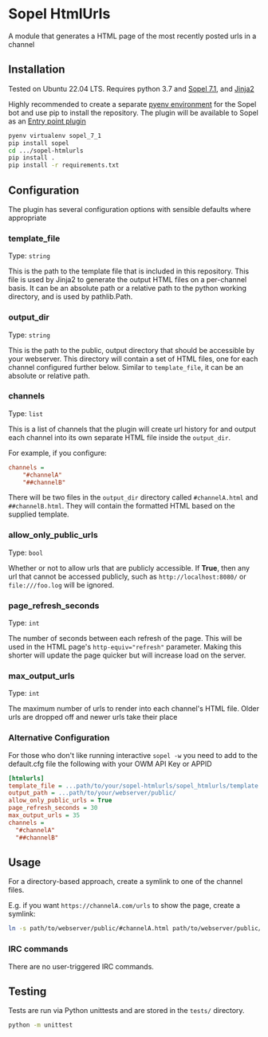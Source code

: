 # Sopel HtmlUrls

A module that generates a HTML page of the most recently posted urls in a channel

## Installation

Tested on Ubuntu 22.04 LTS. Requires python 3.7 and [Sopel 7.1](https://github.com/sopel-irc/sopel),
and [Jinja2](https://jinja.palletsprojects.com/en/3.1.x/)

Highly recommended to create a separate [pyenv environment](https://realpython.com/intro-to-pyenv/)
for the Sopel bot and use pip to install the repository. The plugin will be available to Sopel
as an [Entry point plugin](https://sopel.chat/docs/plugin.html#term-Entry-point-plugin)

```bash
pyenv virtualenv sopel_7_1
pip install sopel
cd .../sopel-htmlurls
pip install .
pip install -r requirements.txt
```

## Configuration

The plugin has several configuration options with sensible defaults where appropriate

### template_file

Type: `string`

This is the path to the template file that is included in this repository. This file is used by
Jinja2 to generate the output HTML files on a per-channel basis. It can be an absolute path or a
relative path to the python working directory, and is used by pathlib.Path.

### output_dir

Type: `string`

This is the path to the public, output directory that should be accessible by your webserver.
This directory will contain a set of HTML files, one for each channel configured further below.
Similar to ```template_file```, it can be an absolute or relative path.

### channels

Type: `list`

This is a list of channels that the plugin will create url history for and output each channel into
its own separate HTML file inside the ```output_dir```.

For example, if you configure:
```ini
channels =
    "#channelA"
    "##channelB"
```

There will be two files in the ```output_dir``` directory called ```#channelA.html``` and
```##channelB.html```. They will contain the formatted HTML based on the supplied template.


### allow_only_public_urls

Type: `bool`

Whether or not to allow urls that are publicly accessible. If **True**, then any url that cannot be
accessed publicly, such as ```http://localhost:8080/``` or ```file:///foo.log``` will be ignored.

### page_refresh_seconds

Type: `int`

The number of seconds between each refresh of the page. This will be used in the HTML page's
```http-equiv="refresh"``` parameter. Making this shorter will update the page quicker but will
increase load on the server.

### max_output_urls

Type: `int`

The maximum number of urls to render into each channel's HTML file. Older urls are dropped off and
newer urls take their place


### Alternative Configuration

For those who don't like running interactive `sopel -w` you need to add to the default.cfg file
the following with your OWM API Key or APPID

```ini
[htmlurls]
template_file = ...path/to/your/sopel-htmlurls/sopel_htmlurls/template.html
output_path = ...path/to/your/webserver/public/
allow_only_public_urls = True
page_refresh_seconds = 30
max_output_urls = 35
channels =
  "#channelA"
  "##channelB"
```

## Usage

For a directory-based approach, create a symlink to one of the channel files.

E.g. if you want ```https://channelA.com/urls``` to show the page, create a symlink:
```bash
ln -s path/to/webserver/public/#channelA.html path/to/webserver/public/index.html
```

### IRC commands

There are no user-triggered IRC commands.

## Testing

Tests are run via Python unittests and are stored in the `tests/` directory.

```bash
python -m unittest
```
